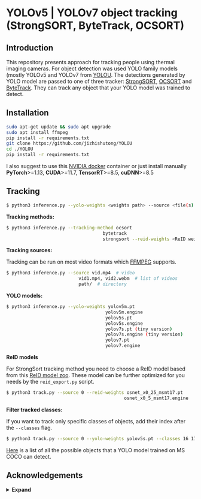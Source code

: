# YOLOv5 | YOLOv7 object tracking (StrongSORT, ByteTrack, OCSORT)


## Introduction

This repository presents approach for tracking people using thermal imaging cameras.
For object detection was used YOLO family models (mostly YOLOv5 and YOLOv7 from [YOLOU](https://github.com/jizhishutong/YOLOU).
The detections generated by YOLO model are passed to one of three tracker:
[StrongSORT](https://github.com/dyhBUPT/StrongSORT)[](https://arxiv.org/abs/2202.13514),
[OCSORT](https://github.com/noahcao/OC_SORT)[](https://arxiv.org/abs/2203.14360) and 
[ByteTrack](https://github.com/ifzhang/ByteTrack)[](https://arxiv.org/abs/2110.06864). 
They can track any object that your YOLO model was trained to detect.

## Installation

```bash
sudo apt-get update && sudo apt upgrade
sudo apt install ffmpeg
pip install -r requirements.txt
git clone https://github.com/jizhishutong/YOLOU
cd ./YOLOU
pip install -r requirements.txt
```
I also suggest to use this [NVIDIA docker](https://catalog.ngc.nvidia.com/orgs/nvidia/containers/pytorch) container or 
just install manually **PyTorch**>=1.13, **CUDA**>=11.7, **TensorRT**>=8.5, **cuDNN**>=8.5

## Tracking

```bash
$ python3 inference.py --yolo-weights <weights path> --source <file(s) / folder path>
```

**Tracking methods:**

```bash
$ python3 inference.py --tracking-method ocsort
                                    bytetrack
                                    strongsort --reid-weights <ReID weights path>                
```

**Tracking sources:**

Tracking can be run on most video formats which [FFMPEG](https://ffmpeg.org/) supports.

```bash
$ python3 inference.py --source vid.mp4  # video
                           vid1.mp4, vid2.webm  # list of videos
                           path/  # directory
```

**YOLO models:**

```bash
$ python3 inference.py --yolo-weights yolov5m.pt
                                     yolov5m.engine
                                     yolov5s.pt
                                     yolov5s.engine
                                     yolov7s.pt (tiny version)
                                     yolov7s.engine (tiny version)
                                     yolov7.pt
                                     yolov7.engine
```

**ReID models**

For StrongSort tracking method you need to choose a ReID model based from this [ReID model zoo](https://kaiyangzhou.github.io/deep-person-reid/MODEL_ZOO). 
These model can be further optimized for you needs by the `reid_export.py` script.

```bash
$ python3 track.py --source 0 --reid-weights osnet_x0_25_msmt17.pt
                                            osnet_x0_5_msmt17.engine
```
  
**Filter tracked classes:**

If you want to track only specific classes of objects, add their index after the `--classes` flag.

```bash
$ python3 track.py --source 0 --yolo-weights yolov5s.pt --classes 16 17  # COCO yolov5 model. Track cats and dogs, only
```

[Here](https://tech.amikelive.com/node-718/what-object-categories-labels-are-in-coco-dataset/) is a list of all the possible objects that a YOLO model trained on MS COCO can detect.


## Acknowledgements

<details><summary> <b>Expand</b> </summary>

* [https://github.com/mikel-brostrom/Yolov5_StrongSORT_OSNet](https://github.com/mikel-brostrom/Yolov5_StrongSORT_OSNet) (Trackers implementation)
* [https://github.com/jizhishutong/YOLOU](https://github.com/jizhishutong/YOLOU)  (YOLO models implementation)
* [https://github.com/WongKinYiu/yolov7](https://github.com/WongKinYiu/yolov7)
* [https://github.com/ultralytics/yolov5](https://github.com/ultralytics/yolov5)
* [https://github.com/ppogg/YOLOv5-Lite](https://github.com/ppogg/YOLOv5-Lite)
* [https://github.com/ceccocats/tkDNN](https://github.com/ceccocats/tkDNN)
* [https://github.com/pjreddie/darknet](https://github.com/pjreddie/darknet)
* [https://github.com/nebuly-ai/nebullvm](https://github.com/nebuly-ai/nebullvm)
* [https://github.com/luanshiyinyang/awesome-multiple-object-tracking](https://github.com/luanshiyinyang/awesome-multiple-object-tracking)
</details>